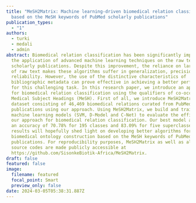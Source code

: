 ```yaml
---
title: "MeSH2Matrix: Machine learning-driven biomedical relation classification
  based on the MeSH keywords of PubMed scholarly publications"
publication_types:
  - "1"
authors:
  - turki
  - medali
  - admin
abstract: Biomedical relation classification has been significantly improved by
  the application of advanced machine learning techniques on the raw texts of
  scholarly publications. Despite this improvement, the reliance on large chunks
  of raw text makes these algorithms suffer in generalization, precision and
  reliability. However, the use of the distinctive characteristics of
  bibliographic metadata can prove effective in achieving a better performance
  for this challenging task. In this research paper, we introduce an approach
  for biomedical relation classification using the qualifiers of co-occurring
  Medical Subject Headings (MeSH). First of all, we introduce MeSH2Matrix, our
  dataset consisting of 46,469 biomedical relations curated from PubMed
  publications using our approach. Using MeSH2Matrix, we build and train three
  machine learning models (SVM, D-Model and C-Net) to evaluate the efficiency of
  our approach for biomedical relation classification. Our best model achieves
  an accuracy of 70.78% for 195 classes and 83.09% for five superclasses. Our
  results will hopefully shed light on developing better algorithms for
  biomedical ontology construction based on the MeSH keywords of PubMed
  publications. For reproducibility purposes, MeSH2Matrix as well as all our
  source codes are made publicly accessible at
  https://github.com/SisonkeBiotik-Africa/MeSH2Matrix.
draft: false
featured: false
image:
  filename: featured
  focal_point: Smart
  preview_only: false
date: 2024-03-05T05:38:31.887Z
---
```

